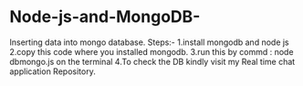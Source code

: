 # Node-js-and-MongoDB-
Inserting data into mongo database.
Steps:-
1.install mongodb and node js
2.copy this code where you installed mongodb.
3.run this by commd : node dbmongo.js on the terminal
4.To check the DB kindly visit my Real time chat application Repository.
